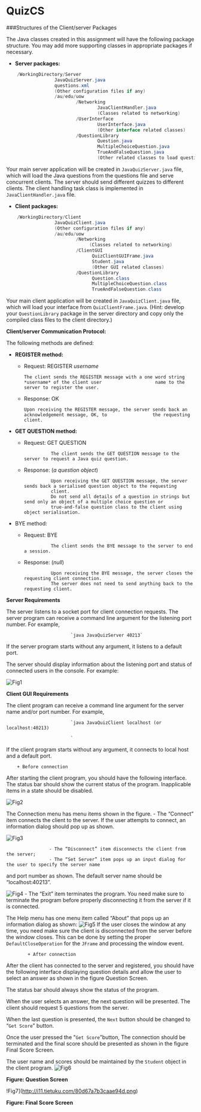 QuizCS
=====================
###Structures of the Client/server Packages


The Java classes created in this assignment will have the following package structure. You may add more supporting classes in appropriate packages if necessary.


+ **Server packages:**

```Java
    /WorkingDirectory/Server
                  JavaQuizServer.java
                  questions.xml
                  (Other configuration files if any)
                  /au/edu/uow
                          /Networking
                                  JavaClientHandler.java
                                  (Classes related to networking)
                          /UserInterface
                                  UserInterface.java
                                  (Other interface related classes)
                          /QuestionLibrary
                                  Question.java
                                  MultipleChoiceQuestion.java
                                  TrueAndFalseQuestion.java
                                  (Other related classes to load questions)
```

Your main server application will be created in `JavaQuizServer.java` file, which will load the Java questions from the questions file and serve concurrent clients. The server should send different quizzes to different clients. The client handling task class is implemented in `JavaClientHandler.java` file.

+ **Client packages:**

```Java
    /WorkingDirectory/Client
                  JavaQuizClient.java
                  (Other configuration files if any)
                  /au/edu/uow
                          /Networking
                               (Classes related to networking)
                          /ClientGUI
                                QuizClientGUIFrame.java
                                Student.java
                                (Other GUI related classes)
                          /QuestionLibrary
                                Question.class
                                MultipleChoiceQuestion.class
                                TrueAndFalseQuestion.class
```

Your main client application will be created in `JavaQuizClient.java` file, which will load your interface from `QuizClientFrame.java`. (Hint: develop your `QuestionLibrary` package in the server directory and copy only the compiled class files to the client directory.)


**Client/server Communication Protocol:**


The following methods are defined:


+ **REGISTER method:**

  -  Request: REGISTER *username*  
  

         The client sends the REGISTER message with a one word string *username* of the client user                    name to the server to register the user.
                
                
   - Response: OK
  
   
         Upon receiving the REGISTER message, the server sends back an acknowledgement message, OK, to                 the requesting client.
                
                
+ **GET QUESTION method:**
    - Request: GET QUESTION 
    

                    The client sends the GET QUESTION message to the server to request a Java quiz question.


    - Response: (*a question object*)
    
    
                    Upon receiving the GET QUESTION message, the server sends back a serialised question object to the requesting 
                    client.
                    Do not send all details of a question in strings but send only an object of a multiple choice question or 
                    true-and-false question class to the client using object serialisation.
                    
+ BYE method:

    - Request: BYE
    
    
                    The client sends the BYE message to the server to end a session.
                    
                    
    - Response: (*null*)
    
    
                    Upon receiving the BYE message, the server closes the requesting client connection.
                    The server does not need to send anything back to the requesting client.



**Server Requirements**


The server listens to a socket port for client connection requests. The server program can receive a command line argument for the listening port number. For example,


                            `java JavaQuizServer 40213`
                            
                            
If the server program starts without any argument, it listens to a default port.


The server should display information about the listening port and status of connected users in the console. For example:


![Fig1](http://i11.tietuku.com/3bfd2389c71424cc.png)


**Client GUI Requirements**


The client program can receive a command line argument for the server name and/or port number. For example,

                            `java JavaQuizClient localhost (or localhost:40213)
                            
                            `
If the client program starts without any argument, it connects to local host and a default port.


        + Before connection
        
        
After starting the client program, you should have the following interface. The status bar should show the current status of the program. Inapplicable items in a state should be disabled.

![Fig2](http://i11.tietuku.com/2d36d54de952d0f2.png)


The Connection menu has menu items shown in the figure.
                    - The “Connect” item connects the client to the server. If the user attempts to connect, an information dialog should pop up as shown.

![Fig3](http://i11.tietuku.com/3b2c0a1908f91f02.png)


                    - The “Disconnect” item disconnects the client from the server;
                    - The “Set Server” item pops up an input dialog for the user to specify the server name
and port number as shown. The default server name should be “localhost:40213”.

![Fig4](http://i11.tietuku.com/d3072f0fc404b3fa.png)
                    - The “Exit” item terminates the program. You need make sure to terminate the program
before properly disconnecting it from the server if it is connected.


The Help menu has one menu item called “About” that pops up an information dialog as shown:
![Fig5](http://i11.tietuku.com/b9aab6691ef9c622.png)
If the user closes the window at any time, you need make sure the client is disconnected from the server before the window closes. This can be done by setting the proper `DefaultCloseOperation` for the `JFrame` and processing the window event.


            + After connection
            
            
After the client has connected to the server and registered, you should have the following interface displaying question details and allow the user to select an answer as shown in the figure Question Screen.


The status bar should always show the status of the program.


When the user selects an answer, the next question will be presented. The client should request 5 questions from the server.


When the last question is presented, the `Next` button should be changed to “`Get Score`” button.


Once the user pressed the "`Get Score`”button, The connection should be terminated and the final score should be presented as shown in the figure Final Score Screen.


The user name and scores should be maintained by the `Student` object in the client program.
![Fig6](http://i11.tietuku.com/7ef47b1bc0f769c6.png)
<p algin='center'><b>Figure: Question Screen</b></p>

!Fig7](http://i11.tietuku.com/80d67a7b3caae94d.png)
<p algin='center'><b>Figure: Final Score Screen</b></p>
